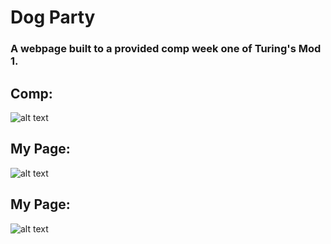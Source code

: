 # Dog Party

 ### A webpage built to a provided comp week one of Turing's Mod 1.

## Comp:
<!--
![dog-party-comp](https://user-images.githubusercontent.com/48163945/63217961-410d4580-c13f-11e9-86bd-e8a603b9e96e.jpg "Provided Comp") -->

![alt text](https://frontend.turing.io/assets/images/projects/zen-garden/zen-garden-01.jpg "Provided Comp")

## My Page:

![alt text](https://user-images.githubusercontent.com/48163945/63217970-8d588580-c13f-11e9-8ba4-cb05bd6a4c94.jpg "My Page")
<!--
![dog-party-my-page](https://user-images.githubusercontent.com/48163945/63217970-8d588580-c13f-11e9-8ba4-cb05bd6a4c94.jpg "My Page") -->

## My Page:

![alt text](https://user-images.githubusercontent.com/48163945/63229254-1cbc7200-c1ee-11e9-8130-f7db673b7b46.jpg "My Page")

